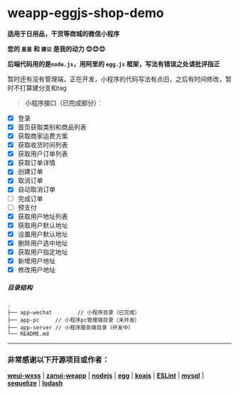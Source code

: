 # weapp-eggjs-shop-demo

**适用于日用品，干货等商城的微信小程序**

**您的 `星星` 和 `建议` 是我的动力 :blush::blush::blush:**

**后端代码用的是`node.js`，用阿里的 `egg.js` 框架，写法有错误之处请批评指正**

暂时还有没有管理端，正在开发，小程序的代码写法有点旧，之后有时间修改，暂时不打算建分支和tag

> **小程序接口（已完成部分）**：
* [x] 登录
* [x] 首页获取类别和商品列表
* [x] 获取商家运费方案
* [x] 获取收货时间列表
* [x] 获取用户订单列表
* [x] 获取订单详情
* [x] 创建订单
* [x] 取消订单
* [x] 自动取消订单
* [ ] 完成订单
* [ ] 预支付
* [x] 获取用户地址列表
* [x] 获取用户默认地址
* [x] 设置用户默认地址
* [x] 删除用户选中地址
* [x] 获取用户指定地址
* [x] 新增用户地址
* [x] 修改用户地址

##### 目录结构

```
.
├── app-wechat        // 小程序目录（已完成）
├── app-pc     // 小程序pc管理端目录（未开发）
├── app-server // 小程序服务端目录（开发中）
└── README.md
```

***

### 非常感谢以下开源项目或作者：

[**weui-wxss**](https://github.com/Tencent/weui-wxss) | [**zanui-weapp**](https://github.com/youzan/zanui-weapp) | [**nodejs**](https://github.com/nodejs) | [**egg**](https://github.com/eggjs/egg) | [**koajs**](https://github.com/koajs) | [**ESLint**](https://github.com/eslint) | [**mysql**](https://github.com/mysqljs/mysql) | [**sequelize**](https://github.com/sequelize/sequelize) | [**lodash**](https://github.com/lodash/lodash)
